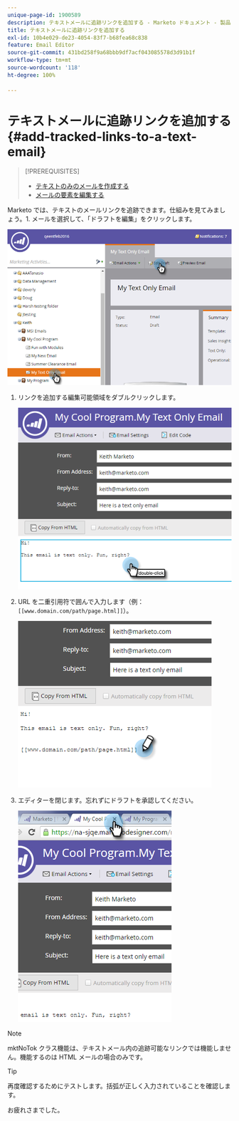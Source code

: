 ```yaml
---
unique-page-id: 1900589
description: テキストメールに追跡リンクを追加する - Marketo ドキュメント - 製品ドキュメント
title: テキストメールに追跡リンクを追加する
exl-id: 10b4e029-de23-4054-83f7-b68fea68c838
feature: Email Editor
source-git-commit: 431bd258f9a68bbb9df7acf043085578d3d91b1f
workflow-type: tm+mt
source-wordcount: '118'
ht-degree: 100%

---
```


# テキストメールに追跡リンクを追加する {#add-tracked-links-to-a-text-email}

>[!PREREQUISITES]
>
>* [テキストのみのメールを作成する](/help/marketo/product-docs/email-marketing/general/creating-an-email/create-a-text-only-email.md)
>* [メールの要素を編集する](/help/marketo/product-docs/email-marketing/general/email-editor-2/edit-elements-in-an-email.md)

Marketo では、テキストのメールリンクを追跡できます。仕組みを見てみましょう。1. メールを選択して、「ドラフトを編集」をクリックします。

![](assets/one-9.png)

1. リンクを追加する編集可能領域をダブルクリックします。

   ![](assets/two-8.png)

1. URL を二重引用符で囲んで入力します（例：`[[www.domain.com/path/page.html]]`）。

   ![](assets/three-8.png)

1. エディターを閉じます。忘れずにドラフトを承認してください。

   ![](assets/four-6.png)

>[!NOTE]
>
>mktNoTok クラス機能は、テキストメール内の追跡可能なリンクでは機能しません。機能するのは HTML メールの場合のみです。

>[!TIP]
>
>再度確認するためにテストします。括弧が正しく入力されていることを確認します。

お疲れさまでした。
